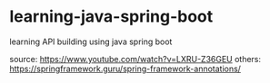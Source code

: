 # learning-java-spring-boot
learning API building using java spring boot

source: https://www.youtube.com/watch?v=LXRU-Z36GEU
others: https://springframework.guru/spring-framework-annotations/
